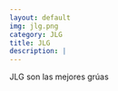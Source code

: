 ```yaml
---
layout: default
img: jlg.png
category: JLG 
title: JLG
description: |
---
```

JLG son las mejores grúas
